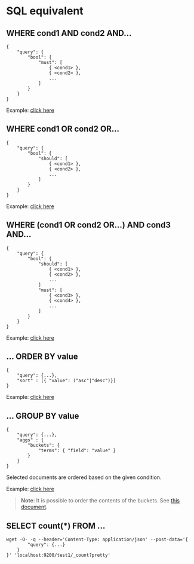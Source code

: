# SQL equivalent

## WHERE cond1 AND cond2 AND...

```
{
    "query": {
        "bool": {
            "must": [
                { <cond1> },
                { <cond2> },
                ...
            ]
        }
    }
}
```

Example: [click here](sql/and.md)

## WHERE cond1 OR cond2 OR...

```
{
    "query": {
        "bool": {
            "should": [
                { <cond1> },
                { <cond2> },
                ...
            ]
        }
    }
}
```

Example: [click here](sql/or.md)

## WHERE (cond1 OR cond2 OR...) AND cond3 AND...

```
{
    "query": {
        "bool": {
            "should": [
                { <cond1> },
                { <cond2> },
                ...
            ]
            "must": [
                { <cond3> },
                { <cond4> },
                ...
            ]
        }
    }
}
```

Example: [click here](sql/and_or.md)

## ... ORDER BY value

```
{
    "query": {...},
    "sort" : [{ "value": ("asc"|"desc")}]
}
```

Example: [click here](sql/sort.md)

## ... GROUP BY value

```
{
    "query": {...},
    "aggs" : { 
        "buckets": {
            "terms": { "field": "value" }       
        } 
    }
}
```

Selected documents are ordered based on the given condition.

Example: [click here](sql/aggs.md)

> **Note**: It is possible to order the contents of the buckets.
> See [this document](https://www.elastic.co/guide/en/elasticsearch/reference/current/search-aggregations-bucket-terms-aggregation.html#search-aggregations-bucket-terms-aggregation-order).

## SELECT count(*) FROM ...

```
wget -O- -q --header='Content-Type: application/json' --post-data='{
        "query": {...}
    }
}' 'localhost:9200/test1/_count?pretty'
```


